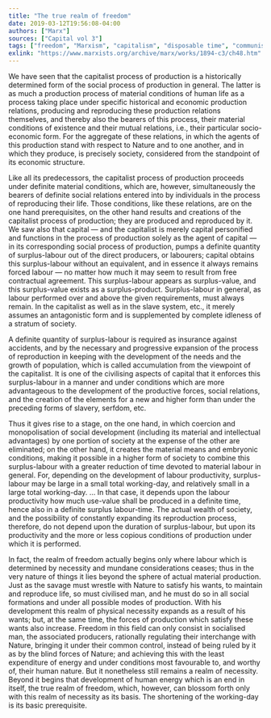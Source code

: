 ```yaml
---
title: "The true realm of freedom"
date: 2019-03-12T19:56:08-04:00
authors: ["Marx"]
sources: ["Capital vol 3"]
tags: ["freedom", "Marxism", "capitalism", "disposable time", "communism", "nature"]
exlink: "https://www.marxists.org/archive/marx/works/1894-c3/ch48.htm"
---
```


We have seen that the capitalist process of production is a historically determined form of the social process of production in general. The latter is as much a production process of material conditions of human life as a process taking place under specific historical and economic production relations, producing and reproducing these production relations themselves, and thereby also the bearers of this process, their material conditions of existence and their mutual relations, i.e., their particular socio-economic form. For the aggregate of these relations, in which the agents of this production stand with respect to Nature and to one another, and in which they produce, is precisely society, considered from the standpoint of its economic structure.<!--more--> 

Like all its predecessors, the capitalist process of production proceeds under definite material conditions, which are, however, simultaneously the bearers of definite social relations entered into by individuals in the process of reproducing their life. Those conditions, like these relations, are on the one hand prerequisites, on the other hand results and creations of the capitalist process of production; they are produced and reproduced by it. We saw also that capital — and the capitalist is merely capital personified and functions in the process of production solely as the agent of capital — in its corresponding social process of production, pumps a definite quantity of surplus-labour out of the direct producers, or labourers; capital obtains this surplus-labour without an equivalent, and in essence it always remains forced labour — no matter how much it may seem to result from free contractual agreement. This surplus-labour appears as surplus-value, and this surplus-value exists as a surplus-product. Surplus-labour in general, as labour performed over and above the given requirements, must always remain. In the capitalist as well as in the slave system, etc., it merely assumes an antagonistic form and is supplemented by complete idleness of a stratum of society. 

A definite quantity of surplus-labour is required as insurance against accidents, and by the necessary and progressive expansion of the process of reproduction in keeping with the development of the needs and the growth of population, which is called accumulation from the viewpoint of the capitalist. It is one of the civilising aspects of capital that it enforces this surplus-labour in a manner and under conditions which are more advantageous to the development of the productive forces, social relations, and the creation of the elements for a new and higher form than under the preceding forms of slavery, serfdom, etc. 

Thus it gives rise to a stage, on the one hand, in which coercion and monopolisation of social development (including its material and intellectual advantages) by one portion of society at the expense of the other are eliminated; on the other hand, it creates the material means and embryonic conditions, making it possible in a higher form of society to combine this surplus-labour with a greater reduction of time devoted to material labour in general. For, depending on the development of labour productivity, surplus-labour may be large in a small total working-day, and relatively small in a large total working-day. … In that case, it depends upon the labour productivity how much use-value shall be produced in a definite time, hence also in a definite surplus labour-time. The actual wealth of society, and the possibility of constantly expanding its reproduction process, therefore, do not depend upon the duration of surplus-labour, but upon its productivity and the more or less copious conditions of production under which it is performed. 

In fact, the realm of freedom actually begins only where labour which is determined by necessity and mundane considerations ceases; thus in the very nature of things it lies beyond the sphere of actual material production. Just as the savage must wrestle with Nature to satisfy his wants, to maintain and reproduce life, so must civilised man, and he must do so in all social formations and under all possible modes of production. With his development this realm of physical necessity expands as a result of his wants; but, at the same time, the forces of production which satisfy these wants also increase. Freedom in this field can only consist in socialised man, the associated producers, rationally regulating their interchange with Nature, bringing it under their common control, instead of being ruled by it as by the blind forces of Nature; and achieving this with the least expenditure of energy and under conditions most favourable to, and worthy of, their human nature. But it nonetheless still remains a realm of necessity. Beyond it begins that development of human energy which is an end in itself, the true realm of freedom, which, however, can blossom forth only with this realm of necessity as its basis. The shortening of the working-day is its basic prerequisite.

